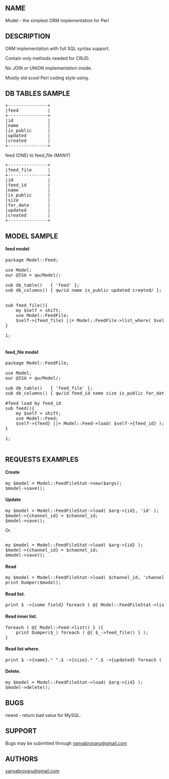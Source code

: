 ## NAME

Model - the simplest ORM implementation for Perl

## DESCRIPTION

ORM implementation with full SQL syntax support.

Contain only methods needed for CRUD. 

No JOIN or UNION implementation inside.

Mostly old scool Perl coding style using.

## DB TABLES SAMPLE

<pre>
+---------------+
|feed           |
+---------------+
|id             |
|name           |
|is_public      |
|updated        |
|created        |
+---------------+
</pre>

feed      (ONE)
    to
feed_file (MANY)

<pre>
+---------------+
|feed_file      |
+---------------+
|id             |
|feed_id        |
|name           |
|is_public      |
|size           |
|for_date       |
|updated        |
|created        |
+---------------+
</pre>

## MODEL SAMPLE

#### feed model
<pre>
package Model::Feed;

use Model;
our @ISA = qw/Model/;

sub db_table() 	 { 'feed' };
sub db_columns() { qw/id name is_public updated created/ };


sub feed_file(){
    my $self = shift;
    use Model::FeedFile;
    $self->{feed_file} ||= Model::FeedFile->list_where( $self->{id}, 'feed_id' );
}

1;

</pre>

#### feed_file model

<pre>
package Model::FeedFile;

use Model;
our @ISA = qw/Model/;

sub db_table() 	 { 'feed_file' };
sub db_columns() { qw/id feed_id name size is_public for_date updated created/ };

#feed load by feed_id
sub feed(){
    my $self = shift;
    use Model::Feed;
    $self->{feed} ||= Model::Feed->load( $self->{feed_id} );
}

1;

</pre>

## REQUESTS EXAMPLES

#### Create

<pre>
my $model = Model::FeedFileStat->new($args);
$model->save();
</pre>

#### Update

<pre>
my $model = Model::FeedFileStat->load( $arg->{id}, 'id' );
$model->{channel_id} = $channel_id;
$model->save();
</pre>	

Or

<pre>	
my $model = Model::FeedFileStat->load( $arg->{id} );
$model->{channel_id} = $channel_id;
$model->save();
</pre>

#### Read

<pre>
my $model = Model::FeedFileStat->load( $channel_id, 'channel_id' );
print Dumper($model);
</pre>	

#### Read list.

<pre>
print $_->{some_field} foreach ( @{ Model::FeedFileStat->list() } )
</pre>

#### Read inner list.

<pre>
foreach ( @{ Model::Feed->list() } ){ 
	print Dumper($_) foreach ( @{ $_->feed_file() } ); 
}
</pre>	

#### Read list where.

<pre>
print $_->{name}." ".$_->{size}." ".$_->{updated} foreach ( @{ Model::FeedFile->list_where( $arg->{feed_id}, 'feed_id' ) } )
</pre>

#### Delete.

<pre>
my $model = Model::FeedFileStat->load( $arg->{id} );
$model->delete();
</pre>

## BUGS

newid - return bad value for MySQL.

## SUPPORT

Bugs may be submitted through vanyabrovaru@gmail.com

## AUTHORS

vanyabrovaru@gmail.com
